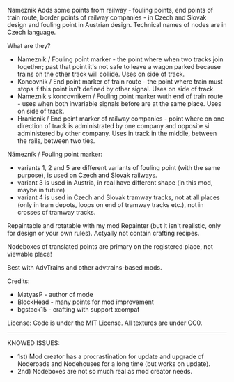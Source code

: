 Nameznik
Adds some points from railway - fouling points, end points of train route, border points of railway companies - in Czech and Slovak design and fouling point in Austrian design. Technical names of nodes are in Czech language.

What are they?
* Nameznik / Fouling point marker - the point where when two tracks join together; past that point it's not safe to leave a wagon parked because trains on the other track will collide. Uses on side of track.
* Koncovnik / End point marker of train route - the point where train must stops if this point isn't defined by other signal. Uses on side of track.
* Nameznik s koncovnikem / Fouling point marker wuth end of train route - uses when both invariable signals before are at the same place. Uses on side of track.
* Hranicnik / End point marker of railway companies - point where on one direction of track is administrated by one company and opposite si administered by other company. Uses in track in the middle, between the rails, between two ties.

Námezník / Fouling point marker:
* variants 1, 2 and 5 are different variants of fouling point (with the same purpose), is used on Czech and Slovak railways.
* variant 3 is used in Austria, in real have different shape (in this mod, maybe in future)
* variant 4 is used in Czech and Slovak tramway tracks, not at all places (only in tram depots, loops on end of tramway tracks etc.), not in crosses of tramway tracks.

Repaintable and rotatable with my mod Repainter (but it isn't realistic, only for design or your own rules).
Actyally not contain crafting recipes.

Nodeboxes of translated points are primary on the registered place, not viewable place!

Best with AdvTrains and other advtrains-based mods.

Credits:
* MatyasP - author of mode
* BlockHead - many points for mod improvement
* bgstack15 - crafting with support xcompat

License:
Code is under the MIT License. All textures are under CC0.

-------------
KNOWED ISSUES:
* 1st) Mod creator has a procrastination for update and upgrade of
Noderoads and Nodehouses for a long time (but works on update).
* 2nd) Nodeboxes are not so much real as mod creator needs.
